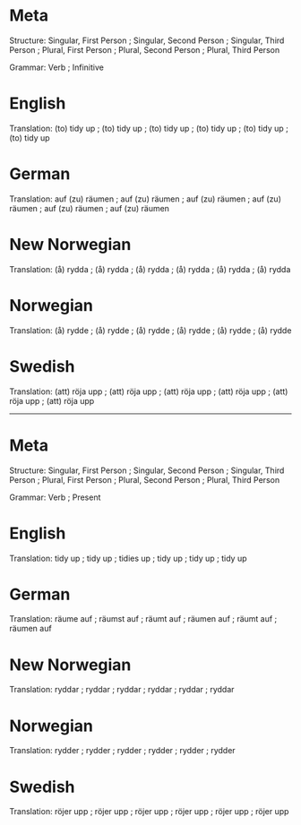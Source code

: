 Meta
====

Structure: Singular, First Person ; Singular, Second Person ; Singular, Third Person ;
           Plural, First Person   ; Plural, Second Person   ; Plural, Third Person

Grammar:   Verb ; Infinitive



English
=======

Translation: (to) tidy up ; (to) tidy up ; (to) tidy up ;
             (to) tidy up ; (to) tidy up ; (to) tidy up



German
======

Translation: auf (zu) räumen ; auf (zu) räumen ; auf (zu) räumen ;
             auf (zu) räumen ; auf (zu) räumen ; auf (zu) räumen



New Norwegian
=============

Translation: (å) rydda ; (å) rydda ; (å) rydda ;
             (å) rydda ; (å) rydda ; (å) rydda



Norwegian
=========

Translation: (å) rydde ; (å) rydde ; (å) rydde ;
             (å) rydde ; (å) rydde ; (å) rydde



Swedish
=======

Translation: (att) röja upp ; (att) röja upp ; (att) röja upp ;
             (att) röja upp ; (att) röja upp ; (att) röja upp



--------------------------------------------------------------------------------

Meta
====

Structure: Singular, First Person ; Singular, Second Person ; Singular, Third Person ;
           Plural, First Person   ; Plural, Second Person   ; Plural, Third Person

Grammar:   Verb ; Present



English
=======

Translation: tidy up ; tidy up ; tidies up ;
             tidy up ; tidy up ; tidy up



German
======

Translation: räume auf  ; räumst auf ; räumt auf  ;
             räumen auf ; räumt auf  ; räumen auf



New Norwegian
=============

Translation: ryddar ; ryddar ; ryddar ;
             ryddar ; ryddar ; ryddar



Norwegian
=========

Translation: rydder ; rydder ; rydder ;
             rydder ; rydder ; rydder



Swedish
=======

Translation: röjer upp ; röjer upp ; röjer upp ;
             röjer upp ; röjer upp ; röjer upp
